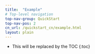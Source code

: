 ```yaml
---
title:  "Example"
# Top-level navigation
top-nav-group: QuickStart
top-nav-pos: 2
cn_url: /quickstart_cn/example.html
layout: plain
---
```


* This will be replaced by the TOC
{:toc}
